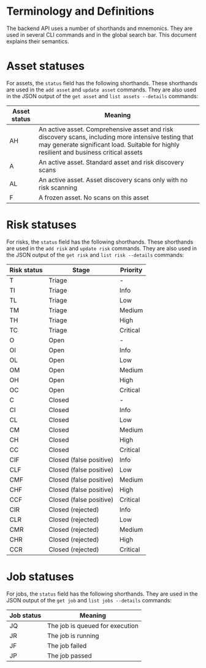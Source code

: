 # Terminology and Definitions

The backend API uses a number of shorthands and mnemonics. They are used in several CLI commands and in the global
search bar. This document explains their semantics.

# Asset statuses

For assets, the `status` field has the following shorthands. These shorthands are used in the
`add asset` and `update asset` commands. They are also used in the JSON output
of the `get asset` and `list assets --details` commands:


| Asset status | Meaning                                                         |
| ------------ | --------------------------------------------------------------- |
| AH           | An active asset. Comprehensive asset and risk discovery scans, including more intensive testing that may generate significant load. Suitable for highly resilient and business critical assets |
| A            | An active asset. Standard asset and risk discovery scans |
| AL           | An active asset. Asset discovery scans only with no risk scanning |
| F            | A frozen asset. No scans on this asset |



# Risk statuses

For risks, the `status` field has the following shorthands. These shorthands are used in the
`add risk` and `update risk` commands. They are also used in the JSON output
of the `get risk` and `list risk --details` commands:


| Risk status | Stage                   | Priority |
| ----------- | ----------------------- | -------- |
| T           | Triage                  | -        |
| TI          | Triage                  | Info     |
| TL          | Triage                  | Low      |
| TM          | Triage                  | Medium   |
| TH          | Triage                  | High     |
| TC          | Triage                  | Critical |
| O           | Open                    | -        |
| OI          | Open                    | Info     |
| OL          | Open                    | Low      |
| OM          | Open                    | Medium   |
| OH          | Open                    | High     |
| OC          | Open                    | Critical |
| C           | Closed                  | -        |
| CI          | Closed                  | Info     |
| CL          | Closed                  | Low      |
| CM          | Closed                  | Medium   |
| CH          | Closed                  | High     |
| CC          | Closed                  | Critical |
| CIF         | Closed (false positive) | Info     |
| CLF         | Closed (false positive) | Low      |
| CMF         | Closed (false positive) | Medium   |
| CHF         | Closed (false positive) | High     |
| CCF         | Closed (false positive) | Critical |
| CIR         | Closed (rejected)       | Info     |
| CLR         | Closed (rejected)       | Low      |
| CMR         | Closed (rejected)       | Medium   |
| CHR         | Closed (rejected)       | High     |
| CCR         | Closed (rejected)       | Critical |

# Job statuses

For jobs, the `status` field has the following shorthands. They are used in the JSON 
output of the `get job` and `list jobs --details` commands:

| Job status | Meaning                         |
| ---------- | ------------------------------- |
| JQ         | The job is queued for execution |
| JR         | The job is running              |
| JF         | The job failed                  |
| JP         | The job passed                  |

